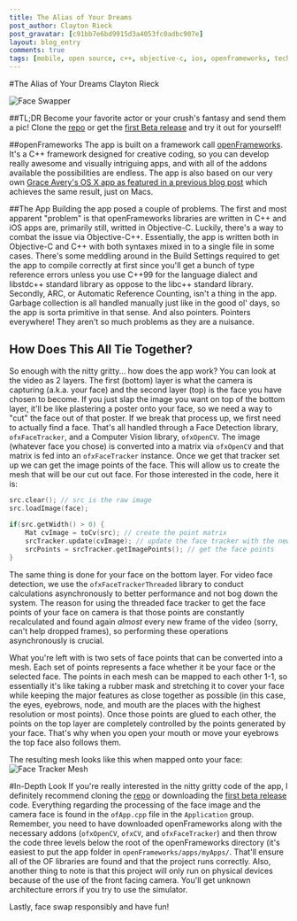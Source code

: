 ```yaml
---
title: The Alias of Your Dreams
post_author: Clayton Rieck
post_gravatar: [c91bb7e6bd9915d3a4053fc0adbc907e]
layout: blog_entry
comments: true
tags: [mobile, open source, c++, objective-c, ios, openframeworks, tech]
---
```


#The Alias of Your Dreams
Clayton Rieck

![Face Swapper](http://i.imgur.com/ERkEh9e.gif)

##TL;DR
Become your favorite actor or your crush's fantasy and send them a pic! Clone the [repo](https://github.com/thehackerati/THVideoFaceSwapper/tree/develop) or get the [first Beta release](https://github.com/thehackerati/THVideoFaceSwapper/releases) and try it out for yourself!

##openFrameworks
The app is built on a framework call [openFrameworks](http://openframeworks.cc/). It's a C++ framework designed for creative coding, so you can develop really awesome and visually intriguing apps, and with all of the addons available the possibilities are endless. The app is also based on our very own [Grace Avery's OS X app as featured in a previous blog post](http://www.thehackerati.com/blog/2014/12/24/science-and-art-at-the-un.html) which achieves the same result, just on Macs. 

##The App
Building the app posed a couple of problems. The first and most apparent "problem" is that openFrameworks libraries are written in C++ and iOS apps are, primarily still, writted in Objective-C. Luckily, there's a way to combat the issue via Objective-C++. Essentially, the app is written both in Objective-C and C++ with both syntaxes mixed in to a single file in some cases. There's some meddling around in the Build Settings required to get the app to compile correctly at first since you'll get a bunch of type reference errors unless you use C++99 for the language dialect and libstdc++ standard library as oppose to the libc++ standard library. Secondly, ARC, or Automatic Reference Counting, isn't a thing in the app. Garbage collection is all handled manually just like in the good ol' days, so the app is sorta primitive in that sense. And also pointers. Pointers everywhere! They aren't so much problems as they are a nuisance.

## How Does This All Tie Together?
So enough with the nitty gritty... how does the app work? You can look at the video as 2 layers. The first (bottom) layer is what the camera is capturing (a.k.a. your face) and the second layer (top) is the face you have chosen to become. If you just slap the image you want on top of the bottom layer, it'll be like plastering a poster onto your face, so we need a way to "cut" the face out of that poster. If we break that process up, we first need to actually find a face. That's all handled through a Face Detection library, `ofxFaceTracker`, and a Computer Vision library, `ofxOpenCV`. The image (whatever face you chose) is converted into a matrix via `ofxOpenCV` and that matrix is fed into an `ofxFaceTracker` instance. Once we get that tracker set up we can get the image points of the face. This will allow us to create the mesh that will be our cut out face. For those interested in the code, here it is:

```c++
src.clear(); // src is the raw image
src.loadImage(face);
        
if(src.getWidth() > 0) {
    Mat cvImage = toCv(src); // create the point matrix
    srcTracker.update(cvImage); // update the face tracker with the new face
    srcPoints = srcTracker.getImagePoints(); // get the face points
}
```
The same thing is done for your face on the bottom layer. For video face detection, we use the `ofxFaceTrackerThreaded` library to conduct calculations asynchronously to better performance and not bog down the system. The reason for using the threaded face tracker to get the face points of your face on camera is that those points are constantly recalculated and found again *almost* every new frame of the video (sorry, can't help dropped frames), so performing these operations asynchronously is crucial. 

What you're left with is two sets of face points that can be converted into a mesh. Each set of points represents a face whether it be your face or the selected face. The points in each mesh can be mapped to each other 1-1, so essentially it's like taking a rubber mask and stretching it to cover your face while keeping the major features as close together as possible (in this case, the eyes, eyebrows, node, and mouth are the places with the highest resolution or most points). Once those points are glued to each other, the points on the top layer are completely controlled by the points generated by your face. That's why when you open your mouth or move your eyebrows the top face also follows them. 

The resulting mesh looks like this when mapped onto your face: ![Face Tracker Mesh](http://www.creativeapplications.net/wp-content/uploads/2011/09/facetrack01.png)

#In-Depth Look
If you're really interested in the nitty gritty code of the app, I definitely recommend cloning the [repo](https://github.com/thehackerati/THVideoFaceSwapper/tree/develop) or downloading the [first beta release](https://github.com/thehackerati/THVideoFaceSwapper/releases) code. Everything regarding the processing of the face image and the camera face is found in the `ofApp.cpp` file in the `Application` group. Remember, you need to have downloaded openFrameworks along with the necessary addons (`ofxOpenCV`, `ofxCV`, and `ofxFaceTracker`) and then throw the code three levels below the root of the openFrameworks directory (it's easiest to put the app folder in `openFrameworks/apps/myApps/`. That'll ensure all of the OF libraries are found and that the project runs correctly. Also, another thing to note is that this project will only run on physical devices because of the use of the front facing camera. You'll get unknown architecture errors if you try to use the simulator. 

Lastly, face swap responsibly and have fun! 